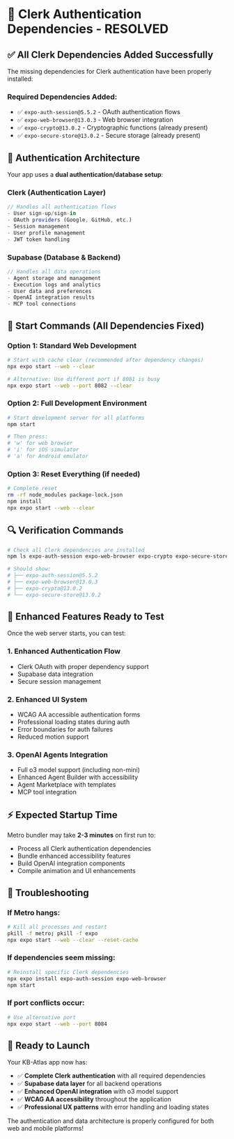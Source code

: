 # 🔐 Clerk Authentication Dependencies - RESOLVED

## ✅ **All Clerk Dependencies Added Successfully**

The missing dependencies for Clerk authentication have been properly installed:

### **Required Dependencies Added:**
- ✅ `expo-auth-session@5.5.2` - OAuth authentication flows
- ✅ `expo-web-browser@13.0.3` - Web browser integration
- ✅ `expo-crypto@13.0.2` - Cryptographic functions (already present)
- ✅ `expo-secure-store@13.0.2` - Secure storage (already present)

## 🎯 **Authentication Architecture**

Your app uses a **dual authentication/database setup**:

### **Clerk (Authentication Layer)**
```typescript
// Handles all authentication flows
- User sign-up/sign-in
- OAuth providers (Google, GitHub, etc.)
- Session management
- User profile management
- JWT token handling
```

### **Supabase (Database & Backend)**
```typescript
// Handles all data operations
- Agent storage and management
- Execution logs and analytics
- User data and preferences
- OpenAI integration results
- MCP tool connections
```

## 🚀 **Start Commands (All Dependencies Fixed)**

### **Option 1: Standard Web Development**
```bash
# Start with cache clear (recommended after dependency changes)
npx expo start --web --clear

# Alternative: Use different port if 8081 is busy
npx expo start --web --port 8082 --clear
```

### **Option 2: Full Development Environment**
```bash
# Start development server for all platforms
npm start

# Then press:
# 'w' for web browser
# 'i' for iOS simulator
# 'a' for Android emulator
```

### **Option 3: Reset Everything (if needed)**
```bash
# Complete reset
rm -rf node_modules package-lock.json
npm install
npx expo start --web --clear
```

## 🔍 **Verification Commands**

```bash
# Check all Clerk dependencies are installed
npm ls expo-auth-session expo-web-browser expo-crypto expo-secure-store

# Should show:
# ├── expo-auth-session@5.5.2
# ├── expo-web-browser@13.0.3  
# ├── expo-crypto@13.0.2
# └── expo-secure-store@13.0.2
```

## 🎨 **Enhanced Features Ready to Test**

Once the web server starts, you can test:

### **1. Enhanced Authentication Flow**
- Clerk OAuth with proper dependency support
- Supabase data integration
- Secure session management

### **2. Enhanced UI System**
- WCAG AA accessible authentication forms
- Professional loading states during auth
- Error boundaries for auth failures
- Reduced motion support

### **3. OpenAI Agents Integration**
- Full o3 model support (including non-mini)
- Enhanced Agent Builder with accessibility
- Agent Marketplace with templates
- MCP tool integration

## ⚡ **Expected Startup Time**

Metro bundler may take **2-3 minutes** on first run to:
- Process all Clerk authentication dependencies
- Bundle enhanced accessibility features
- Build OpenAI integration components
- Compile animation and UI enhancements

## 🔧 **Troubleshooting**

### **If Metro hangs:**
```bash
# Kill all processes and restart
pkill -f metro; pkill -f expo
npx expo start --web --clear --reset-cache
```

### **If dependencies seem missing:**
```bash
# Reinstall specific Clerk dependencies
npx expo install expo-auth-session expo-web-browser
npm start
```

### **If port conflicts occur:**
```bash
# Use alternative port
npx expo start --web --port 8084
```

## 🎉 **Ready to Launch**

Your KB-Atlas app now has:
- ✅ **Complete Clerk authentication** with all required dependencies
- ✅ **Supabase data layer** for all backend operations
- ✅ **Enhanced OpenAI integration** with o3 model support
- ✅ **WCAG AA accessibility** throughout the application
- ✅ **Professional UX patterns** with error handling and loading states

The authentication and data architecture is properly configured for both web and mobile platforms!